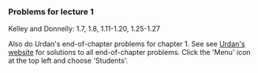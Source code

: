 
### Problems for lecture 1

Kelley and Donnelly:  1.7, 1.8, 1.11-1.20, 1.25-1.27

Also do Urdan's end-of-chapter problems for chapter 1.  See see <a href="https://routledgetextbooks.com/textbooks/9781138838345/default.php">Urdan's website</a> for solutions to all end-of-chapter problems.  Click the 'Menu' icon at the top left and choose 'Students'.
